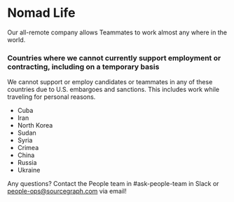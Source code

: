 # Nomad Life

Our all-remote company allows Teammates to work almost any where in the world.

### Countries where we cannot currently support employment or contracting, including on a temporary basis

We cannot support or employ candidates or teammates in any of these countries due to U.S. embargoes and sanctions. This includes work while traveling for personal reasons.

- Cuba
- Iran
- North Korea
- Sudan
- Syria
- Crimea
- China
- Russia
- Ukraine

Any questions? Contact the People team in #ask-people-team in Slack or people-ops@sourcegraph.com via email!
